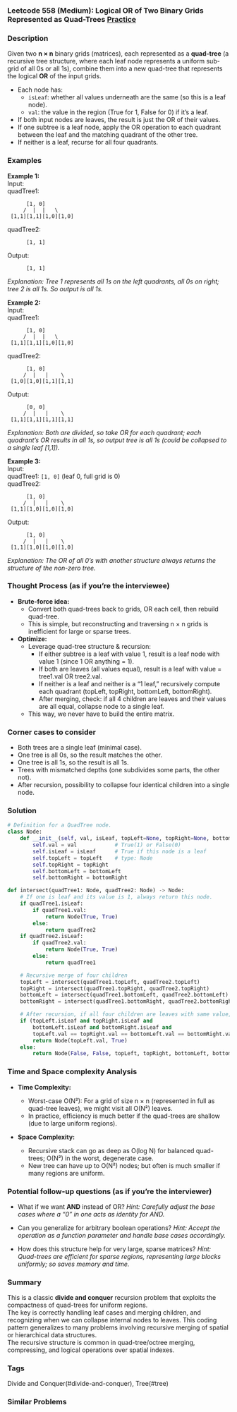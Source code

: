 ### Leetcode 558 (Medium): Logical OR of Two Binary Grids Represented as Quad-Trees [Practice](https://leetcode.com/problems/logical-or-of-two-binary-grids-represented-as-quad-trees)

### Description  
Given two **n × n** binary grids (matrices), each represented as a **quad-tree** (a recursive tree structure, where each leaf node represents a uniform sub-grid of all 0s or all 1s), combine them into a new quad-tree that represents the logical **OR** of the input grids.  
- Each node has:  
  - `isLeaf`: whether all values underneath are the same (so this is a leaf node).
  - `val`: the value in the region (True for 1, False for 0) if it’s a leaf.
- If both input nodes are leaves, the result is just the OR of their values.
- If one subtree is a leaf node, apply the OR operation to each quadrant between the leaf and the matching quadrant of the other tree.
- If neither is a leaf, recurse for all four quadrants.

### Examples  

**Example 1:**  
Input:  
quadTree1:
```
      [1, 0]
     /  |  |   \
 [1,1][1,1][1,0][1,0]
```
quadTree2:  
```
      [1, 1]
```
Output:  
```
      [1, 1]
```
*Explanation: Tree 1 represents all 1s on the left quadrants, all 0s on right; tree 2 is all 1s. So output is all 1s.*

**Example 2:**  
Input:  
quadTree1:
```
      [1, 0]
     /  |  |   \
 [1,1][1,1][1,0][1,0]
```
quadTree2:
```
      [1, 0]
     /  |   |    \
 [1,0][1,0][1,1][1,1]
```
Output:
```
      [0, 0]
     /  |   |    \
 [1,1][1,1][1,1][1,1]
```
*Explanation: Both are divided, so take OR for each quadrant; each quadrant’s OR results in all 1s, so output tree is all 1s (could be collapsed to a single leaf [1,1]).*

**Example 3:**  
Input:  
quadTree1: `[1, 0]` (leaf 0, full grid is 0)  
quadTree2:
```
      [1, 0]
     /  |   |    \
 [1,1][1,0][1,0][1,0]
```
Output:
```
      [1, 0]
     /  |   |    \
 [1,1][1,0][1,0][1,0]
```
*Explanation: The OR of all 0’s with another structure always returns the structure of the non-zero tree.*

### Thought Process (as if you’re the interviewee)  
- **Brute-force idea:**  
  - Convert both quad-trees back to grids, OR each cell, then rebuild quad-tree.  
  - This is simple, but reconstructing and traversing n × n grids is inefficient for large or sparse trees.
- **Optimize:**  
  - Leverage quad-tree structure & recursion:  
    - If either subtree is a leaf with value 1, result is a leaf node with value 1 (since 1 OR anything = 1).
    - If both are leaves (all values equal), result is a leaf with value = tree1.val OR tree2.val.
    - If neither is a leaf and neither is a “1 leaf,” recursively compute each quadrant (topLeft, topRight, bottomLeft, bottomRight).
    - After merging, check: if all 4 children are leaves and their values are all equal, collapse node to a single leaf.
  - This way, we never have to build the entire matrix.

### Corner cases to consider  
- Both trees are a single leaf (minimal case).
- One tree is all 0s, so the result matches the other.
- One tree is all 1s, so the result is all 1s.
- Trees with mismatched depths (one subdivides some parts, the other not).
- After recursion, possibility to collapse four identical children into a single node.

### Solution

```python
# Definition for a QuadTree node.
class Node:
    def __init__(self, val, isLeaf, topLeft=None, topRight=None, bottomLeft=None, bottomRight=None):
        self.val = val            # True(1) or False(0)
        self.isLeaf = isLeaf      # True if this node is a leaf
        self.topLeft = topLeft    # type: Node
        self.topRight = topRight
        self.bottomLeft = bottomLeft
        self.bottomRight = bottomRight

def intersect(quadTree1: Node, quadTree2: Node) -> Node:
    # If one is leaf and its value is 1, always return this node.
    if quadTree1.isLeaf:
        if quadTree1.val:
            return Node(True, True)
        else:
            return quadTree2
    if quadTree2.isLeaf:
        if quadTree2.val:
            return Node(True, True)
        else:
            return quadTree1

    # Recursive merge of four children
    topLeft = intersect(quadTree1.topLeft, quadTree2.topLeft)
    topRight = intersect(quadTree1.topRight, quadTree2.topRight)
    bottomLeft = intersect(quadTree1.bottomLeft, quadTree2.bottomLeft)
    bottomRight = intersect(quadTree1.bottomRight, quadTree2.bottomRight)

    # After recursion, if all four children are leaves with same value, flatten
    if (topLeft.isLeaf and topRight.isLeaf and
        bottomLeft.isLeaf and bottomRight.isLeaf and
        topLeft.val == topRight.val == bottomLeft.val == bottomRight.val):
        return Node(topLeft.val, True)
    else:
        return Node(False, False, topLeft, topRight, bottomLeft, bottomRight)
```

### Time and Space complexity Analysis  

- **Time Complexity:**  
  - Worst-case O(N²): For a grid of size n × n (represented in full as quad-tree leaves), we might visit all O(N²) leaves.  
  - In practice, efficiency is much better if the quad-trees are shallow (due to large uniform regions).

- **Space Complexity:**  
  - Recursive stack can go as deep as O(log N) for balanced quad-trees; O(N²) in the worst, degenerate case.
  - New tree can have up to O(N²) nodes; but often is much smaller if many regions are uniform.

### Potential follow-up questions (as if you’re the interviewer)  

- What if we want **AND** instead of OR?
  *Hint: Carefully adjust the base cases where a “0” in one acts as identity for AND.*

- Can you generalize for arbitrary boolean operations?
  *Hint: Accept the operation as a function parameter and handle base cases accordingly.*

- How does this structure help for very large, sparse matrices?
  *Hint: Quad-trees are efficient for sparse regions, representing large blocks uniformly; so saves memory and time.*

### Summary
This is a classic **divide and conquer** recursion problem that exploits the compactness of quad-trees for uniform regions.  
The key is correctly handling leaf cases and merging children, and recognizing when we can collapse internal nodes to leaves. This coding pattern generalizes to many problems involving recursive merging of spatial or hierarchical data structures.  
The recursive structure is common in quad-tree/octree merging, compressing, and logical operations over spatial indexes.

### Tags
Divide and Conquer(#divide-and-conquer), Tree(#tree)

### Similar Problems
